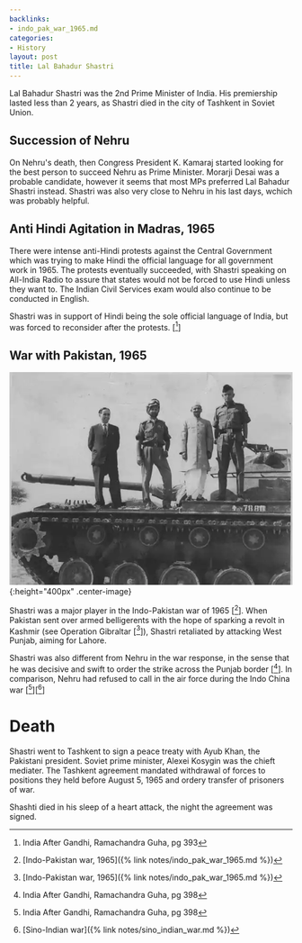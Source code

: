 ```yaml
---
backlinks:
- indo_pak_war_1965.md
categories:
- History
layout: post
title: Lal Bahadur Shastri
---
```


Lal Bahadur Shastri was the 2nd Prime Minister of India. His premiership lasted less
than 2 years, as Shastri died in the city of Tashkent in Soviet Union.

## Succession of Nehru

On Nehru's death, then Congress President K. Kamaraj started looking for the best person
to succeed Nehru as Prime Minister. Morarji Desai was a probable candidate, however it
seems that most MPs preferred Lal Bahadur Shastri instead. Shastri was also very close
to Nehru in his last days, wchich was probably helpful.


## Anti Hindi Agitation in Madras, 1965

There were intense anti-Hindi protests against the Central Government which was trying
to make Hindi the official language for all government work in 1965. The protests
eventually succeeded, with Shastri speaking on All-India Radio to assure that
states would not be forced to use Hindi unless they want to. The Indian Civil Services
exam would also continue to be conducted in English.

Shastri was in support of Hindi being the sole official
language of India, but was forced to reconsider after the protests. [[^1]]


## War with Pakistan, 1965

![Shastri atop a Pakistani tank with Indian army officers](/assets/images/notes/shastri-tank.jpg){:height="400px" .center-image}

Shastri was a major player in the Indo-Pakistan war of 1965 [[^2]]. When Pakistan sent over
armed belligerents with the hope of sparking a revolt in Kashmir (see Operation Gibraltar [[^2]]), Shastri retaliated
by attacking West Punjab, aiming for Lahore.

Shastri was also different from Nehru in the war response, in the sense that he was decisive and
swift to order the strike across the Punjab border [[^3]]. In comparison, Nehru had refused to
call in the air force during the Indo China war [[^3]][[^4]]

# Death

Shastri went to Tashkent to sign a peace treaty with Ayub Khan, the Pakistani president. Soviet
prime minister, Alexei Kosygin was the chieft mediater. The Tashkent agreement mandated withdrawal
of forces to positions they held before August 5, 1965 and ordery transfer of prisoners of war.

Shashti died in his sleep of a heart attack, the night the agreement was signed.

[^1]: India After Gandhi, Ramachandra Guha, pg 393
[^2]: [Indo-Pakistan war, 1965]({% link notes/indo_pak_war_1965.md %})
[^3]: India After Gandhi, Ramachandra Guha, pg 398
[^4]: [Sino-Indian war]({% link notes/sino_indian_war.md %})